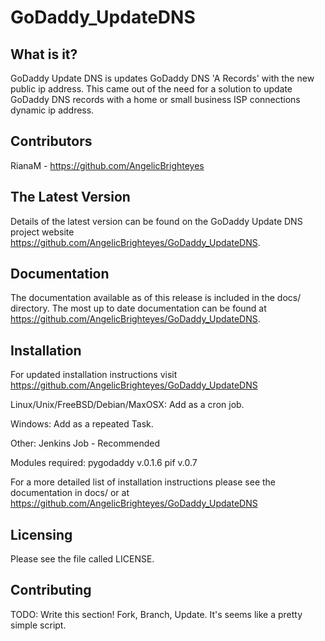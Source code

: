 GoDaddy_UpdateDNS
=================
What is it?
-----------

GoDaddy Update DNS is updates GoDaddy DNS 'A Records' with the new public ip address.  This came out of the need for a solution to update GoDaddy DNS records with a home or small business ISP connections dynamic ip address.

Contributors
------------
RianaM - https://github.com/AngelicBrighteyes

The Latest Version
------------------

Details of the latest version can be found on the GoDaddy Update DNS project website https://github.com/AngelicBrighteyes/GoDaddy_UpdateDNS.

Documentation
-------------

The documentation available as of this release is included in the docs/ directory.  The most up to date documentation can be found at https://github.com/AngelicBrighteyes/GoDaddy_UpdateDNS.

Installation
------------
For updated installation instructions visit https://github.com/AngelicBrighteyes/GoDaddy_UpdateDNS

Linux/Unix/FreeBSD/Debian/MaxOSX:
Add as a cron job.

Windows:
Add as a repeated Task.

Other:
Jenkins Job - Recommended

Modules required:
pygodaddy v.0.1.6
pif v.0.7

For a more detailed list of installation instructions please see the documentation in docs/ or at https://github.com/AngelicBrighteyes/GoDaddy_UpdateDNS

Licensing
---------

Please see the file called LICENSE.

Contributing
------------
TODO: Write this section!
Fork, Branch, Update.  It's seems like a pretty simple script.